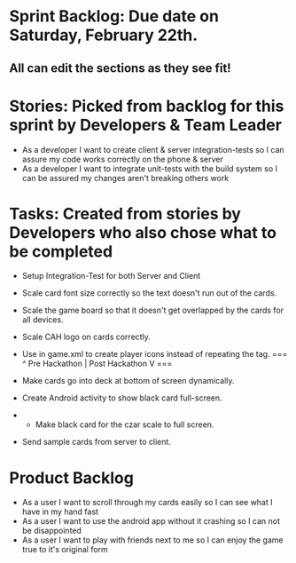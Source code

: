 Sprint Backlog: Due date on Saturday,  February 22th.
====================================================
All can edit the sections as they see fit!
------------------------------------------
Stories: Picked from backlog for this sprint by Developers & Team Leader
===============================================================================
* As a developer I want to create client & server integration-tests so I can assure my code works correctly on the phone & server 
* As a developer I want to integrate unit-tests with the build system so I can be assured my changes aren't breaking others work

Tasks: Created from stories by Developers who also chose what to be completed
===============================================================================
* Setup Integration-Test for both Server and Client

* Scale card font size correctly so the text doesn't run out of the cards.
* Scale the game board so that it doesn't get overlapped by the cards for all devices.
* Scale CAH logo on cards correctly.

* Use <include/> in game.xml to create player icons instead of repeating the <RelativeLayout/> tag.
=== ^ Pre Hackathon | Post Hackathon  V ===
* Make cards go into deck at bottom of screen dynamically.
* Create Android activity to show black card full-screen.
* * Make black card for the czar scale to full screen.
* Send sample cards from server to client.

Product Backlog
===============
* As a user I want to scroll through my cards easily so I can see what I have in my hand fast
* As a user I want to use the android app without it crashing so I can not be disappointed 
* As a user I want to play with friends next to me so I can enjoy the game true to it's original form
